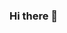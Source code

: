 ### Hi there 👋

<!--
**rHedBull/rHedBull** is a ✨ _special_ ✨ repository because its `README.md` (this file) appears on your GitHub profile.


<figure><embed src="https://wakatime.com/share/@368fe759-bfdf-4618-858c-f07fbfe759de/751470df-98a6-40e1-b5e9-ccf930f19cfa.svg"></embed></figure>

Here are some ideas to get you started:

- 🔭 I’m currently working on ...
- 🌱 I’m currently learning ...
- 👯 I’m looking to collaborate on ...
- 🤔 I’m looking for help with ...
- 💬 Ask me about ...
- 📫 How to reach me: ...
- 😄 Pronouns: ...
- ⚡ Fun fact: ...
-->
